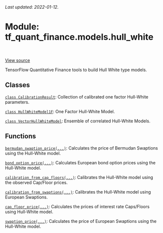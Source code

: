<!--
This file is generated by a tool. Do not edit directly.
For open-source contributions the docs will be updated automatically.
-->

*Last updated: 2022-01-12.*

<div itemscope itemtype="http://developers.google.com/ReferenceObject">
<meta itemprop="name" content="tf_quant_finance.models.hull_white" />
<meta itemprop="path" content="Stable" />
</div>

# Module: tf_quant_finance.models.hull_white

<!-- Insert buttons and diff -->

<table class="tfo-notebook-buttons tfo-api" align="left">
</table>

<a target="_blank" href="https://github.com/google/tf-quant-finance/blob/master/tf_quant_finance/models/hull_white/__init__.py">View source</a>



TensorFlow Quantitative Finance tools to build Hull White type models.



## Classes

[`class CalibrationResult`](../../tf_quant_finance/models/hull_white/CalibrationResult.md): Collection of calibrated one factor Hull-White parameters.

[`class HullWhiteModel1F`](../../tf_quant_finance/models/hull_white/HullWhiteModel1F.md): One Factor Hull-White Model.

[`class VectorHullWhiteModel`](../../tf_quant_finance/models/hull_white/VectorHullWhiteModel.md): Ensemble of correlated Hull-White Models.

## Functions

[`bermudan_swaption_price(...)`](../../tf_quant_finance/models/hull_white/bermudan_swaption_price.md): Calculates the price of Bermudan Swaptions using the Hull-White model.

[`bond_option_price(...)`](../../tf_quant_finance/models/hull_white/bond_option_price.md): Calculates European bond option prices using the Hull-White model.

[`calibration_from_cap_floors(...)`](../../tf_quant_finance/models/hull_white/calibration_from_cap_floors.md): Calibrates the Hull-White model using the observed Cap/Floor prices.

[`calibration_from_swaptions(...)`](../../tf_quant_finance/models/hull_white/calibration_from_swaptions.md): Calibrates the Hull-White model using European Swaptions.

[`cap_floor_price(...)`](../../tf_quant_finance/models/hull_white/cap_floor_price.md): Calculates the prices of interest rate Caps/Floors using Hull-White model.

[`swaption_price(...)`](../../tf_quant_finance/models/hull_white/swaption_price.md): Calculates the price of European Swaptions using the Hull-White model.


